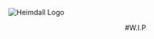 ![Heimdall Logo](https://github.com/JustCallMeSimon26/Heimdall/blob/7914180e6f75215d36ea85cbeb322b324237b27c/assets/heimdall_text_logo.png)
<p align="center">
#W.I.P
</p>
